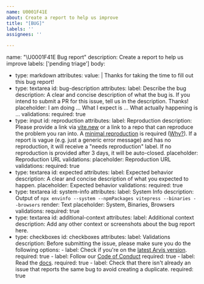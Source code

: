 ```yaml
---
name: U0001F41E
about: Create a report to help us improve
title: "[BUG]"
labels: ''
assignees: ''

---
```


name: "\U0001F41E Bug report"
description: Create a report to help us improve
labels: ['pending triage']
body:
  - type: markdown
    attributes:
      value: |
        Thanks for taking the time to fill out this bug report!
  - type: textarea
    id: bug-description
    attributes:
      label: Describe the bug
      description: A clear and concise description of what the bug is. If you intend to submit a PR for this issue, tell us in the description. Thanks!
      placeholder: I am doing ... What I expect is ... What actually happening is ...
    validations:
      required: true
  - type: input
    id: reproduction
    attributes:
      label: Reproduction
      description: Please provide a link via [vite.new](https://vite.new/) or a link to a repo that can reproduce the problem you ran into. A [minimal reproduction](https://stackoverflow.com/help/minimal-reproducible-example) is required ([Why?](https://antfu.me/posts/why-reproductions-are-required)). If a report is vague (e.g. just a generic error message) and has no reproduction, it will receive a "needs reproduction" label. If no reproduction is provided after 3 days, it will be auto-closed.
      placeholder: Reproduction URL
    validations:
      placeholder: Reproduction URL
    validations:
      required: true
  - type: textarea
    id: expected
    attributes:
      label: Expected behavior
      description: A clear and concise description of what you expected to happen.
      placeholder: Expected behavior
    validations:
      required: true
  - type: textarea
    id: system-info
    attributes:
      label: System Info
      description: Output of `npx envinfo --system --npmPackages vitepress --binaries --browsers`
      render: Text
      placeholder: System, Binaries, Browsers
    validations:
      required: true
  - type: textarea
    id: additional-context
    attributes:
      label: Additional context
      description: Add any other context or screenshots about the bug report here.
  - type: checkboxes
    id: checkboxes
    attributes:
      label: Validations
      description: Before submitting the issue, please make sure you do the following
      options:
        - label: Check if you're on the [latest Arvis version](https://github.com/jilarganti/arvis/releases).
          required: true
        - label: Follow our [Code of Conduct](https://github.com/jilarganti/arvis/blob/main/CODE_OF_CONDUCT.md)
          required: true
        - label: Read the [docs](https://arvis-doc.vercel.app/).
          required: true
        - label: Check that there isn't already an issue that reports the same bug to avoid creating a duplicate.
          required: true
